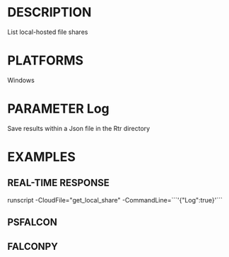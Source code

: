 # DESCRIPTION
List local-hosted file shares

# PLATFORMS
Windows

# PARAMETER Log
Save results within a Json file in the Rtr directory

# EXAMPLES

## REAL-TIME RESPONSE
runscript -CloudFile="get_local_share" -CommandLine=\`\`\`'{"Log":true}'\`\`\`

## PSFALCON

## FALCONPY
